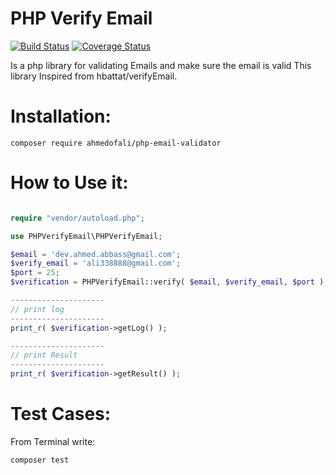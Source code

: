 PHP Verify Email 
================
[![Build Status](https://travis-ci.org/ahmedofali/php-email-validator.svg?branch=master)](https://travis-ci.org/ahmedofali/php-email-validator) [![Coverage Status](https://coveralls.io/repos/github/ahmedofali/php-email-validator/badge.svg)](https://coveralls.io/github/ahmedofali/php-email-validator)

Is a php library for validating Emails and make sure the email is valid This library Inspired from 
hbattat/verifyEmail.

Installation:
================
```
composer require ahmedofali/php-email-validator
```

How to Use it:
================
```PHP

require "vendor/autoload.php";  

use PHPVerifyEmail\PHPVerifyEmail;  

$email = 'dev.ahmed.abbass@gmail.com';
$verify_email = 'ali338888@gmail.com';
$port = 25;
$verification = PHPVerifyEmail::verify( $email, $verify_email, $port );  

---------------------
// print log
---------------------
print_r( $verification->getLog() );

---------------------
// print Result
---------------------
print_r( $verification->getResult() );
```

Test Cases:
============
From Terminal write: 
```
composer test
```
